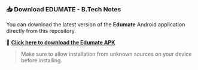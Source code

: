 ### 📥 Download EDUMATE - B.Tech Notes

You can download the latest version of the **Edumate** Android application directly from this repository.

🔗 **[Click here to download the Edumate APK](./edumate.apk)**

> Make sure to allow installation from unknown sources on your device before installing.
